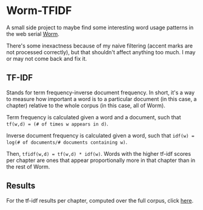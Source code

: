# Worm-TFIDF
A small side project to maybe find some interesting word usage patterns in the web serial [Worm](https://parahumans.wordpress.com/).

There's some inexactness because of my naive filtering (accent marks are not processed correctly), but that shouldn't affect anything too much. I may or may not come back and fix it.

## TF-IDF
Stands for term frequency-inverse document frequency. In short, it's a way to measure how important a word is to a particular document (in this case, a chapter) relative to the whole corpus (in this case, all of Worm).

Term frequency is calculated given a word and a document, such that `tf(w,d) = (# of times w appears in d)`.

Inverse document frequency is calculated given a word, such that `idf(w) = log(# of documents/# documents containing w)`.

Then, `tfidf(w,d) = tf(w,d) * idf(w)`. Words with the higher tf-idf scores per chapter are ones that appear proportionally more in that chapter than in the rest of Worm.

## Results
For the tf-idf results per chapter, computed over the full corpus, click [here](results/results_full_corpus.txt).
